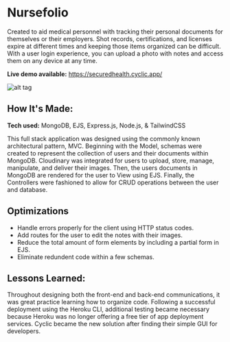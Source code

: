 # Nursefolio
Created to aid medical personnel with tracking their personal documents for themselves or their employers. Shot records, certifications, and licenses expire at different times and keeping those items organized can be difficult. With a user login experience, you can upload a photo with notes and access them on any device at any time.

**Live demo available:** https://securedhealth.cyclic.app/

![alt tag](https://i.ibb.co/tx2dxzT/secured-Health.gif)

## How It's Made:
**Tech used:** MongoDB, EJS, Express.js, Node.js, & TailwindCSS

This full stack application was designed using the commonly known architectural pattern, MVC. Beginning with the Model, schemas were created to represent the collection of users and their documents within MongoDB. Cloudinary was integrated for users to upload, store, manage, manipulate, and deliver their images. Then, the users documents in MongoDB are rendered for the user to View using EJS. Finally, the Controllers were fashioned to allow for CRUD operations between the user and database.

## Optimizations
* Handle errors properly for the client using HTTP status codes.
* Add routes for the user to edit the notes with their images.
* Reduce the total amount of form elements by including a partial form in EJS.
* Eliminate redundent code within a few schemas.

## Lessons Learned:
Throughout designing both the front-end and back-end communications, it was great practice learning how to organize code. Following a successful deployment using the Heroku CLI, additional testing became necessary because Heroku was no longer offering a free tier of app deployment services. Cyclic became the new solution after finding their simple GUI for developers.
